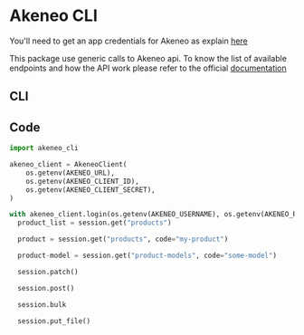 Akeneo CLI
==========

You'll need to get an app credentials for Akeneo as explain [here](https://api.akeneo.com/documentation/authentication.html#client-idsecret-generation)

This package use generic calls to Akeneo api. To know the list of available endpoints and how the API work please refer to the official [documentation](https://api.akeneo.com/api-reference-index.html)

CLI
---


Code
----

```python
import akeneo_cli

akeneo_client = AkeneoClient(
    os.getenv(AKENEO_URL),
    os.getenv(AKENEO_CLIENT_ID),
    os.getenv(AKENEO_CLIENT_SECRET),
)

with akeneo_client.login(os.getenv(AKENEO_USERNAME), os.getenv(AKENEO_PASSWORD)) as session:
  product_list = session.get("products")

  product = session.get("products", code="my-product")

  product-model = session.get("product-models", code="some-model")

  session.patch()

  session.post()

  session.bulk

  session.put_file()
```
